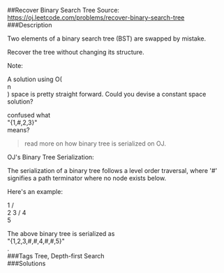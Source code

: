 ##Recover Binary Search Tree
Source: https://oj.leetcode.com/problems/recover-binary-search-tree  
###Description

                

Two elements of a binary search tree (BST) are swapped by mistake.  


  
Recover the tree without changing its structure.
  


  
Note:  

A solution using O(  
n  
) space is pretty straight forward. Could you devise a constant space solution?


  
confused what   
"{1,#,2,3}"  
 means?   
> read more on how binary tree is serialized on OJ.  


  
OJ's Binary Tree Serialization:  

  

The serialization of a binary tree follows a level order traversal, where '#' signifies a path terminator where no node exists below.
  

  

Here's an example:  

  

   1
  / \
 2   3
    /
   4
    \
     5
  

The above binary tree is serialized as   
"{1,2,3,#,#,4,#,#,5}"  
.  
###Tags
Tree, Depth-first Search  
###Solutions